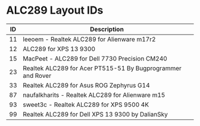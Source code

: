 # ALC289 Layout IDs

| ID | Description |
|---|---|
| 11 | leeoem - Realtek ALC289 for Alienware m17r2 |
| 12 | ALC289 for XPS 13 9300 |
| 15 | MacPeet - ALC289 for Dell 7730 Precision CM240  |
| 23 | Realtek ALC289 for Acer PT515-51 By Bugprogrammer and Rover |
| 33 | Realtek ALC289 for Asus ROG Zephyrus G14 |
| 87 | naufalkharits - Realtek ALC289 for Alienware m15 |
| 93 | sweet3c - Realtek ALC289 for XPS 9500 4K |
| 99 | Realtek ALC289 for Dell XPS 13 9300 by DalianSky |
